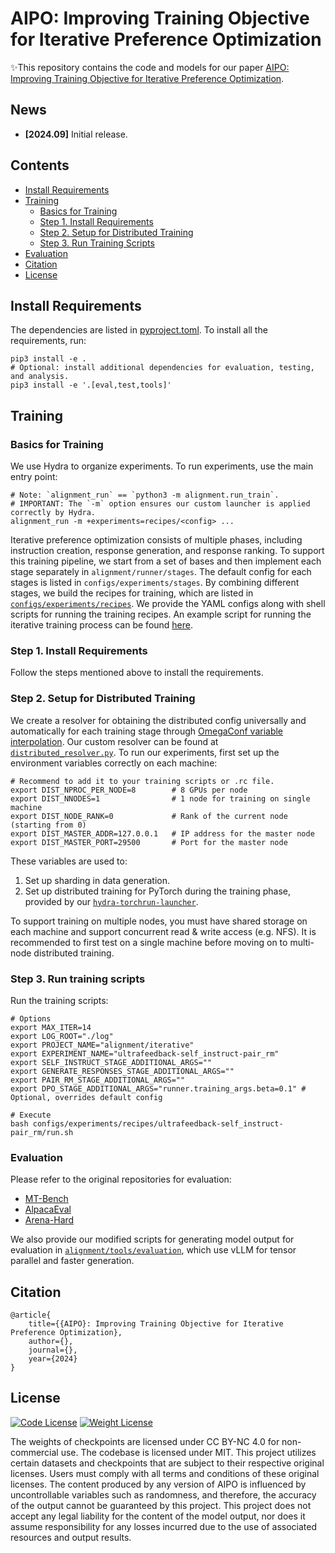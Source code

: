 # AIPO: Improving Training Objective for Iterative Preference Optimization

✨This repository contains the code and models for our
paper [AIPO: Improving Training Objective for Iterative Preference Optimization](https://).

## News

- **[2024.09]** Initial release.

## Contents

- [Install Requirements](#install-requirements)
- [Training](#training)
    - [Basics for Training](#basics-for-training)
    - [Step 1. Install Requirements](#step-1-install-requirements)
    - [Step 2. Setup for Distributed Training](#step-2-setup-for-distributed-training)
    - [Step 3. Run Training Scripts](#step-3-run-training-scripts)
- [Evaluation](#evaluation)
- [Citation](#citation)
- [License](#license)


## Install Requirements

The dependencies are listed in [pyproject.toml](pyproject.toml). To install all the requirements, run:

```shell
pip3 install -e .
# Optional: install additional dependencies for evaluation, testing, and analysis.
pip3 install -e '.[eval,test,tools]'
```

## Training

### Basics for Training

We use Hydra to organize experiments. To run experiments, use the main entry point:

```shell
# Note: `alignment_run` == `python3 -m alignment.run_train`.
# IMPORTANT: The `-m` option ensures our custom launcher is applied correctly by Hydra.
alignment_run -m +experiments=recipes/<config> ...
```

Iterative preference optimization consists of multiple phases, including instruction creation, response generation, and response ranking.
To support this training pipeline, we start from a set of bases and then implement each stage separately in `alignment/runner/stages`.
The default config for each stages is listed in `configs/experiments/stages`.
By combining different stages, we build the recipes for training, which are listed in [`configs/experiments/recipes`](configs/experiments/recipes). We provide the YAML configs along with shell scripts for running the training recipes.
An example script for running the iterative training process can be found [here](configs/experiments/recipes/ultrafeedback-self_instruct-pair_rm/run.sh).

### Step 1. Install Requirements

Follow the steps mentioned above to install the requirements.

### Step 2. Setup for Distributed Training

We create a resolver for obtaining the distributed config universally and automatically for each training stage through [OmegaConf variable interpolation](https://omegaconf.readthedocs.io/en/2.3_branch/usage.html#id25). Our custom resolver can be found at [`distributed_resolver.py`](alignment/utils/distributed_resolver.py).
To run our experiments, first set up the environment variables correctly on each machine:

```shell
# Recommend to add it to your training scripts or .rc file.
export DIST_NPROC_PER_NODE=8        # 8 GPUs per node
export DIST_NNODES=1                # 1 node for training on single machine
export DIST_NODE_RANK=0             # Rank of the current node (starting from 0)
export DIST_MASTER_ADDR=127.0.0.1   # IP address for the master node
export DIST_MASTER_PORT=29500       # Port for the master node
```

These variables are used to:

1. Set up sharding in data generation.
2. Set up distributed training for PyTorch during the training phase, provided by our [`hydra-torchrun-launcher`](https://github.com/acherstyx/hydra-torchrun-launcher).

To support training on multiple nodes, you must have shared storage on each machine and support concurrent read & write access (e.g. NFS).
It is recommended to first test on a single machine before moving on to multi-node distributed training.

### Step 3. Run training scripts

Run the training scripts:

```shell
# Options
export MAX_ITER=14
export LOG_ROOT="./log"
export PROJECT_NAME="alignment/iterative"
export EXPERIMENT_NAME="ultrafeedback-self_instruct-pair_rm"
export SELF_INSTRUCT_STAGE_ADDITIONAL_ARGS=""
export GENERATE_RESPONSES_STAGE_ADDITIONAL_ARGS=""
export PAIR_RM_STAGE_ADDITIONAL_ARGS=""
export DPO_STAGE_ADDITIONAL_ARGS="runner.training_args.beta=0.1" # Optional, overrides default config

# Execute
bash configs/experiments/recipes/ultrafeedback-self_instruct-pair_rm/run.sh
```


### Evaluation

Please refer to the original repositories for evaluation:

- [MT-Bench](https://github.com/lm-sys/FastChat/blob/main/fastchat/llm_judge/README.md)
- [AlpacaEval](https://github.com/tatsu-lab/alpaca_eval)
- [Arena-Hard](https://github.com/lm-sys/arena-hard-auto)

We also provide our modified scripts for generating model output for evaluation in [`alignment/tools/evaluation`](alignment/tools/evaluation), which use vLLM for tensor parallel and faster generation.

## Citation

```text
@article{
    title={{AIPO}: Improving Training Objective for Iterative Preference Optimization},
    author={},
    journal={},
    year={2024}
}
```

## License

[![Code License](https://img.shields.io/badge/Code%20License-MIT-yellow.svg)](LICENSE)
[![Weight License](https://img.shields.io/badge/Weight%20License-CC%20By%20NC%204.0-red)](WEIGHT_LICENSE)

The weights of checkpoints are licensed under CC BY-NC 4.0 for non-commercial use. The codebase is licensed under MIT. 
This project utilizes certain datasets and checkpoints that are subject to their respective original licenses. 
Users must comply with all terms and conditions of these original licenses. 
The content produced by any version of AIPO is influenced by uncontrollable variables such as randomness, and therefore, the accuracy of the output cannot be guaranteed by this project. 
This project does not accept any legal liability for the content of the model output, nor does it assume responsibility for any losses incurred due to the use of associated resources and output results.
